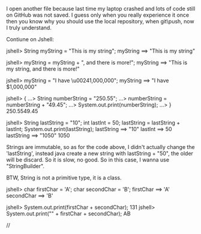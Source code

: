 I open another file because last time my laptop crashed and lots of code still on GitHub was not saved.
I guess only when you really experience it once then you know why you should use the local repository, when git\push, now I truly understand.

Contiune on Jshell:

jshell> String myString = "This is my string";
myString ==> "This is my string"

jshell> myString = myString + ", and there is more!";
myString ==> "This is my string, and there is more!"

jshell> myString = "I have \u00241,000,000";
myString ==> "I have $1,000,000"

jshell> {
...> String numberString = "250.55";
...> numberString = numberString + "49.45";
...> System.out.print(numberString);
...> }
250.5549.45

jshell> String lastString = "10"; int lastInt = 50; lastString = lastString + lastInt; System.out.print(lastString);
lastString ==> "10"
lastInt ==> 50
lastString ==> "1050"
1050

Strings are immutable, so as for the code above, I didn't actually change the 'lastString', instead java create a new string with lastString + "50", the older will be discard.
So it is slow, no good.
So in this case, I wanna use "StringBuilder".

BTW, String is not a primitive type, it is a class.

jshell> char firstChar = 'A'; char secondChar = 'B';
firstChar ==> 'A'
secondChar ==> 'B'

jshell> System.out.print(firstChar + secondChar);
131
jshell> System.out.print("" + firstChar + secondChar);
AB

//

